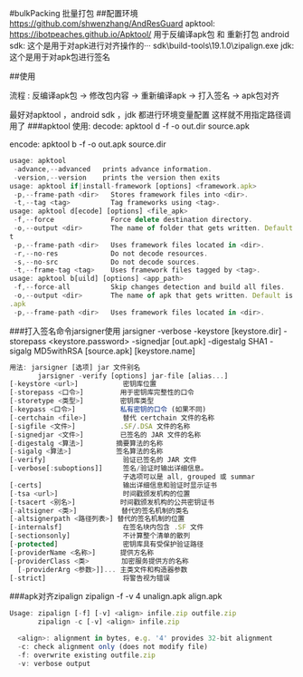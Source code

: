 #bulkPacking
批量打包
##配置环境
https://github.com/shwenzhang/AndResGuard
apktool:  https://ibotpeaches.github.io/Apktool/    用于反编译apk包 和 重新打包
android sdk: 这个是用于对apk进行对齐操作的··· sdk\build-tools\19.1.0\zipalign.exe
jdk: 这个是用于对apk包进行签名

##使用

流程 : 反编译apk包 -> 修改包内容 -> 重新编译apk -> 打入签名 -> apk包对齐

最好对apktool ，android sdk ，jdk 都进行环境变量配置 这样就不用指定路径调用了
###apktool 使用:
decode: apktool d -f -o out.dir source.apk

encode: apktool b -f -o out.apk source.dir
``` javascript
usage: apktool
 -advance,--advanced   prints advance information.
 -version,--version    prints the version then exits
usage: apktool if|install-framework [options] <framework.apk>
 -p,--frame-path <dir>   Stores framework files into <dir>.
 -t,--tag <tag>          Tag frameworks using <tag>.
usage: apktool d[ecode] [options] <file_apk>
 -f,--force              Force delete destination directory.
 -o,--output <dir>       The name of folder that gets written. Default is apk.ou
t
 -p,--frame-path <dir>   Uses framework files located in <dir>.
 -r,--no-res             Do not decode resources.
 -s,--no-src             Do not decode sources.
 -t,--frame-tag <tag>    Uses framework files tagged by <tag>.
usage: apktool b[uild] [options] <app_path>
 -f,--force-all          Skip changes detection and build all files.
 -o,--output <dir>       The name of apk that gets written. Default is dist/name
.apk
 -p,--frame-path <dir>   Uses framework files located in <dir>.
```

###打入签名命令jarsigner使用
jarsigner -verbose -keystore [keystore.dir] -storepass <keystore.password> -signedjar [out.apk] -digestalg SHA1 -sigalg MD5withRSA [source.apk] [keystore.name]
``` javascript
用法: jarsigner [选项] jar 文件别名
       jarsigner -verify [options] jar-file [alias...]
[-keystore <url>]           密钥库位置
[-storepass <口令>]         用于密钥库完整性的口令
[-storetype <类型>]         密钥库类型
[-keypass <口令>]           私有密钥的口令 (如果不同)
[-certchain <file>]         替代 certchain 文件的名称
[-sigfile <文件>]           .SF/.DSA 文件的名称
[-signedjar <文件>]         已签名的 JAR 文件的名称
[-digestalg <算法>]        摘要算法的名称
[-sigalg <算法>]           签名算法的名称
[-verify]                   验证已签名的 JAR 文件
[-verbose[:suboptions]]     签名/验证时输出详细信息。
                            子选项可以是 all, grouped 或 summar
[-certs]                    输出详细信息和验证时显示证书
[-tsa <url>]                时间戳颁发机构的位置
[-tsacert <别名>]           时间戳颁发机构的公共密钥证书
[-altsigner <类>]           替代的签名机制的类名
[-altsignerpath <路径列表>] 替代的签名机制的位置
[-internalsf]               在签名块内包含 .SF 文件
[-sectionsonly]             不计算整个清单的散列
[-protected]                密钥库具有受保护验证路径
[-providerName <名称>]      提供方名称
[-providerClass <类>        加密服务提供方的名称
  [-providerArg <参数>]]... 主类文件和构造器参数
[-strict]                   将警告视为错误
```

###apk对齐zipalign
zipalign -f -v 4 unalign.apk align.apk
```javascript
Usage: zipalign [-f] [-v] <align> infile.zip outfile.zip
       zipalign -c [-v] <align> infile.zip

  <align>: alignment in bytes, e.g. '4' provides 32-bit alignment
  -c: check alignment only (does not modify file)
  -f: overwrite existing outfile.zip
  -v: verbose output
```


